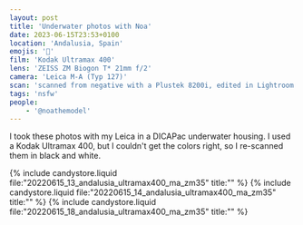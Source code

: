 ```yaml
---
layout: post
title: 'Underwater photos with Noa'
date: 2023-06-15T23:53+0100
location: 'Andalusia, Spain'
emojis: '🔞'
film: 'Kodak Ultramax 400'
lens: 'ZEISS ZM Biogon T* 21mm f/2'
camera: 'Leica M-A (Typ 127)'
scan: 'scanned from negative with a Plustek 8200i, edited in Lightroom'
tags: 'nsfw'
people: 
    - '@noathemodel'
---
```


I took these photos with my Leica in a DICAPac underwater housing. I used a Kodak Ultramax 400, but I couldn't get the colors right, so I re-scanned them in black and white.

{% include candystore.liquid file:"20220615_13_andalusia_ultramax400_ma_zm35" title:"" %}
{% include candystore.liquid file:"20220615_14_andalusia_ultramax400_ma_zm35" title:"" %}
{% include candystore.liquid file:"20220615_18_andalusia_ultramax400_ma_zm35" title:"" %}
